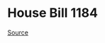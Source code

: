 # House Bill 1184

[Source](http://lawfilesext.leg.wa.gov/biennium/2023-24/Pdf/Bills/House%20Bills/1184.pdf)